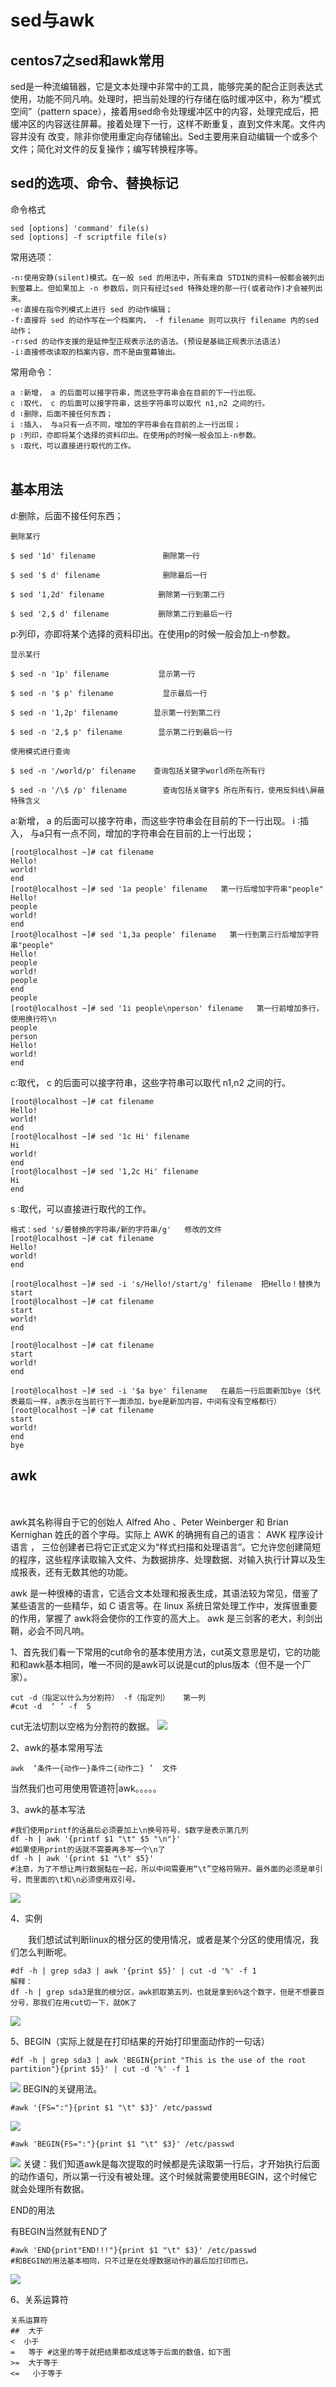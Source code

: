 # sed与awk


##  centos7之sed和awk常用

sed是一种流编辑器，它是文本处理中非常中的工具，能够完美的配合正则表达式使用，功能不同凡响。处理时，把当前处理的行存储在临时缓冲区中，称为“模式空间”（pattern space），接着用sed命令处理缓冲区中的内容，处理完成后，把缓冲区的内容送往屏幕。接着处理下一行，这样不断重复，直到文件末尾。文件内容并没有 改变，除非你使用重定向存储输出。Sed主要用来自动编辑一个或多个文件；简化对文件的反复操作；编写转换程序等。

## sed的选项、命令、替换标记
命令格式
```
sed [options] 'command' file(s)
sed [options] -f scriptfile file(s)
```

常用选项：
```
-n∶使用安静(silent)模式。在一般 sed 的用法中，所有来自 STDIN的资料一般都会被列出到萤幕上。但如果加上 -n 参数后，则只有经过sed 特殊处理的那一行(或者动作)才会被列出来。
-e∶直接在指令列模式上进行 sed 的动作编辑；
-f∶直接将 sed 的动作写在一个档案内， -f filename 则可以执行 filename 内的sed 动作；
-r∶sed 的动作支援的是延伸型正规表示法的语法。(预设是基础正规表示法语法)
-i∶直接修改读取的档案内容，而不是由萤幕输出。   
 ```

常用命令：

```
a ∶新增， a 的后面可以接字符串，而这些字符串会在目前的下一行出现。
c ∶取代， c 的后面可以接字符串，这些字符串可以取代 n1,n2 之间的行。
d ∶删除，后面不接任何东西；
i ∶插入， 与a只有一点不同，增加的字符串会在目前的上一行出现；
p ∶列印，亦即将某个选择的资料印出。在使用p的时候一般会加上-n参数。
s ∶取代，可以直接进行取代的工作。
　　
```
## 基本用法

d∶删除，后面不接任何东西；
```
删除某行
  
$ sed '1d' filename               删除第一行
 
$ sed '$ d' filename              删除最后一行
 
$ sed '1,2d' filename            删除第一行到第二行
 
$ sed '2,$ d' filename           删除第二行到最后一行
```

p∶列印，亦即将某个选择的资料印出。在使用p的时候一般会加上-n参数。
```
显示某行
 
$ sed -n '1p' filename           显示第一行
 
$ sed -n '$ p' filename           显示最后一行
 
$ sed -n '1,2p' filename        显示第一行到第二行
 
$ sed -n '2,$ p' filename        显示第二行到最后一行
 
使用模式进行查询
 
$ sed -n '/world/p' filename    查询包括关键字world所在所有行
 
$ sed -n '/\$ /p' filename        查询包括关键字$ 所在所有行，使用反斜线\屏蔽特殊含义
```

a∶新增， a 的后面可以接字符串，而这些字符串会在目前的下一行出现。
i ∶插入， 与a只有一点不同，增加的字符串会在目前的上一行出现；
```
[root@localhost ~]# cat filename
Hello!
world!
end
[root@localhost ~]# sed '1a people' filename   第一行后增加字符串"people"
Hello!
people
world!
end
[root@localhost ~]# sed '1,3a people' filename   第一行到第三行后增加字符串"people"
Hello!
people
world!
people
end
people
[root@localhost ~]# sed '1i people\nperson' filename   第一行前增加多行，使用换行符\n
people
person
Hello!
world!
end
```

c∶取代， c 的后面可以接字符串，这些字符串可以取代 n1,n2 之间的行。
```
[root@localhost ~]# cat filename
Hello!
world!
end
[root@localhost ~]# sed '1c Hi' filename
Hi
world!
end
[root@localhost ~]# sed '1,2c Hi' filename
Hi
end
```

s ∶取代，可以直接进行取代的工作。
```
格式：sed 's/要替换的字符串/新的字符串/g'   修改的文件
[root@localhost ~]# cat filename
Hello!
world!
end
```
```
[root@localhost ~]# sed -i 's/Hello!/start/g' filename  把Hello！替换为start
[root@localhost ~]# cat filename
start
world!
end
 ```
 ```
[root@localhost ~]# cat filename
start
world!
end
```
```
[root@localhost ~]# sed -i '$a bye' filename   在最后一行后面新加bye（$代表最后一样，a表示在当前行下一面添加，bye是新加内容，中间有没有空格都行）
[root@localhost ~]# cat filename
start
world!
end
bye
```

## awk
　　

awk其名称得自于它的创始人 Alfred Aho 、Peter Weinberger 和 Brian Kernighan 姓氏的首个字母。实际上 AWK 的确拥有自己的语言： AWK 程序设计语言 ， 三位创建者已将它正式定义为“样式扫描和处理语言”。它允许您创建简短的程序，这些程序读取输入文件、为数据排序、处理数据、对输入执行计算以及生成报表，还有无数其他的功能。

awk 是一种很棒的语言，它适合文本处理和报表生成，其语法较为常见，借鉴了某些语言的一些精华，如 C 语言等。在 linux 系统日常处理工作中，发挥很重要的作用，掌握了 awk将会使你的工作变的高大上。 awk 是三剑客的老大，利剑出鞘，必会不同凡响。

1、首先我们看一下常用的cut命令的基本使用方法，cut英文意思是切，它的功能和和awk基本相同，唯一不同的是awk可以说是cut的plus版本（但不是一个厂家）。

```
cut -d（指定以什么为分割符） -f（指定列）   第一列
#cut -d  ‘ ’ -f  5
```
cut无法切割以空格为分割符的数据。
<a data-fancybox title="" href="http://blog.colastar.club:9527/static/images/awk_cut.png">![](http://blog.colastar.club:9527/static/images/awk_cut.png)</a>

 2、awk的基本常用写法

```
awk  ‘条件一{动作一}条件二{动作二} ’  文件
```
当然我们也可用使用管道符|awk。。。。。


3、awk的基本写法

```
#我们使用printf的话最后必须要加上\n换号符号，$数字是表示第几列
df -h | awk '{printf $1 "\t" $5 "\n"}'
#如果使用print的话就不需要再多写一个\n了
df -h | awk '{print $1 "\t" $5}'
#注意，为了不想让两行数据黏在一起，所以中间需要用“\t”空格符隔开。最外面的必须是单引号，而里面的\t和\n必须使用双引号。
```
<a data-fancybox title="" href="http://blog.colastar.club:9527/static/images/awk2.png">![](http://blog.colastar.club:9527/static/images/awk2.png)</a>

4、实例

　　我们想试试判断linux的根分区的使用情况，或者是某个分区的使用情况，我们怎么判断呢。

```
#df -h | grep sda3 | awk '{print $5}' | cut -d '%' -f 1
解释：
df -h | grep sda3是我的根分区，awk抓取第五列，也就是拿到6%这个数字，但是不想要百分号，那我们在用cut切一下，就OK了
```
<a data-fancybox title="" href="http://blog.colastar.club:9527/static/images/awk3.png">![](http://blog.colastar.club:9527/static/images/awk3.png)</a>

5、BEGIN（实际上就是在打印结果的开始打印里面动作的一句话）

```
#df -h | grep sda3 | awk 'BEGIN{print "This is the use of the root partition"}{print $5}' | cut -d '%' -f 1
```
<a data-fancybox title="" href="http://blog.colastar.club:9527/static/images/awk4.png">![](http://blog.colastar.club:9527/static/images/awk4.png)</a>
BEGIN的关键用法。

```
#awk '{FS=":"}{print $1 "\t" $3}' /etc/passwd
```
<a data-fancybox title="" href="http://blog.colastar.club:9527/static/images/awk5.png">![](http://blog.colastar.club:9527/static/images/awk5.png)</a>
```
#awk 'BEGIN{FS=":"}{print $1 "\t" $3}' /etc/passwd
```
<a data-fancybox title="" href="http://blog.colastar.club:9527/static/images/awk6.png">![](http://blog.colastar.club:9527/static/images/awk6.png)</a>
关键：我们知道awk是每次提取的时候都是先读取第一行后，才开始执行后面的动作语句，所以第一行没有被处理。这个时候就需要使用BEGIN，这个时候它就会处理所有数据。

END的用法

有BEGIN当然就有END了

```
#awk 'END{print"END!!!"}{print $1 "\t" $3}' /etc/passwd
#和BEGIN的用法基本相同，只不过是在处理数据动作的最后加打印而已。
```
<a data-fancybox title="" href="http://blog.colastar.club:9527/static/images/awk7.png">![](http://blog.colastar.club:9527/static/images/awk7.png)</a>

 

6、关系运算符

```
关系运算符
##  大于
<  小于
=   等于 #这里的等于就把结果都改成这等于后面的数值，如下图
>=  大于等于
<=   小于等于　
 ```